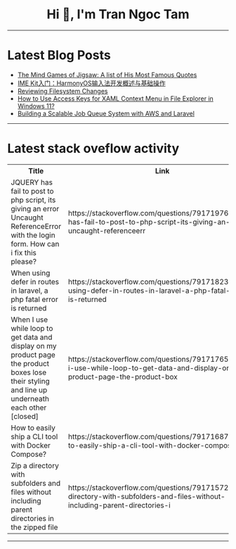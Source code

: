 <h1 align="center">Hi 👋, I'm Tran Ngoc Tam</h1>

---

# Latest Blog Posts 
<!-- BLOG-POST-LIST:START -->
- [The Mind Games of Jigsaw: A list of His Most Famous Quotes](https://dev.to/franklinthaker/the-mind-games-of-jigsaw-a-list-of-his-most-famous-quotes-33if)
- [IME Kit入门：HarmonyOS输入法开发概述与基础操作](https://dev.to/xun_wang_6384a403f9817c2/ime-kitru-men-harmonyosshu-ru-fa-kai-fa-gai-shu-yu-ji-chu-cao-zuo-55le)
- [Reviewing Filesystem Changes](https://dev.to/arif_hossain/reviewing-filesystem-changes-2339)
- [How to Use Access Keys for XAML Context Menu in File Explorer in Windows 11?](https://dev.to/win11verse/how-to-use-access-keys-for-xaml-context-menu-in-file-explorer-in-windows-11-3eg3)
- [Building a Scalable Job Queue System with AWS and Laravel](https://dev.to/princerafid01/building-a-scalable-job-queue-system-with-aws-and-laravel-1jeo)
<!-- BLOG-POST-LIST:END -->

---

# Latest stack oveflow activity
<table>
  <tr><th>Title</th><th>Link</th></tr>
  <!-- STACKOVERFLOW:START --><tr><td>JQUERY has fail to post to php script, its giving an error Uncaught ReferenceError with the login form. How can i fix this please?</td><td>https://stackoverflow.com/questions/79171976/jquery-has-fail-to-post-to-php-script-its-giving-an-error-uncaught-referenceerr</td></tr><tr><td>When using defer in routes in laravel, a php fatal error is returned</td><td>https://stackoverflow.com/questions/79171823/when-using-defer-in-routes-in-laravel-a-php-fatal-error-is-returned</td></tr><tr><td>When I use while loop to get data and display on my product page the product boxes lose their styling and line up underneath each other [closed]</td><td>https://stackoverflow.com/questions/79171765/when-i-use-while-loop-to-get-data-and-display-on-my-product-page-the-product-box</td></tr><tr><td>How to easily ship a CLI tool with Docker Compose?</td><td>https://stackoverflow.com/questions/79171687/how-to-easily-ship-a-cli-tool-with-docker-compose</td></tr><tr><td>Zip a directory with subfolders and files without including parent directories in the zipped file</td><td>https://stackoverflow.com/questions/79171572/zip-a-directory-with-subfolders-and-files-without-including-parent-directories-i</td></tr><!-- STACKOVERFLOW:END -->
</table>

---


